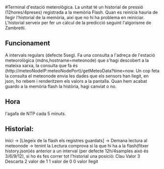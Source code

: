 #Terminal d'estació meterològica.
La unitat té un historial de pressió (12hores/4preses) registrada a la memòria
Flash. Quan es reinicia hauria de llegir l'historial de la memòria, així que
no hi ha problema en reiniciar.
L'historial serveix per fer un càlcul de la predicció seguint l'algorisme de
Zambretti.
## Funcionament
A intervals regulars (defecte 5seg). Fa una consulta a l'adreça de l'estació
meteorològica (mdns,hostname=meteonode) que s'hagi descobert a la mateixa xarxa,
la consulta que fa és (http://meteoNodeIP:meteoNodePort)/getMeteoData?time=now.
Un cop feta la consulta el meteonode envia les dades que els sensors han llegit,
en json, ho rebem i renderitzem els valors a la pantalla. Quan hem acabat guardo
a la memòria flash la història, hagi canviat o no.

## Hora
l'agafa de NTP cada 5 minuts.

## Historial:
Inici -> [Llegeix de la flash els registres guardats] ->
Demana lectura al meteonode -> tenint la Lectura comprova si la que hi ha a la
flash(fitxer history.json)és anterior a un interval (per defecte 12h/4samples
això és 3/6/9/12), si ho és fes correr tot l'historial una posició:
Clau    Valor
3       Descarta
2       valor de 1
1       valor de 0
0       valor llegit

